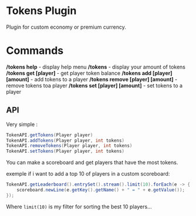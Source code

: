 # Tokens Plugin

Plugin for custom economy or premium currency.


# Commands

**/tokens help** - display help menu
**/tokens** - display your amount of tokens
**/tokens get [player]** - get player token balance
**/tokens add [player] [amount]** - add tokens to a player
**/tokens remove [player] [amount]** - remove tokens toa player
**/tokens set [player] [amount]** - set tokens to a player

## API

Very simple :

```java
TokenAPI.getTokens(Player player)
TokenAPI.addTokens(Player player, int tokens)
TokenAPI.removeTokens(Player player, int tokens)
TokenAPI.setTokens(Player player, int tokens)
```

You can make a scoreboard and get players that have the most tokens.

exemple if i want to add a top 10 of players in a custom scoreboard:
```java
TokenAPI.getLeaderboard().entrySet().stream().limit(10).forEach(e -> {  
    scoreboard.newLine(e.getKey().getName() + " = " + e.getValue());  
});
```
Where `limit(10)` is my filter for sorting the best 10 players...
